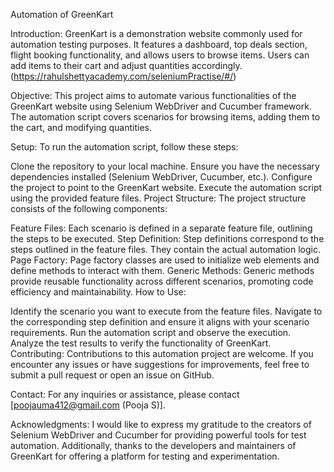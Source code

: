 Automation of GreenKart

Introduction: GreenKart is a demonstration website commonly used for automation testing purposes. It features a dashboard, top deals section, flight booking functionality, and allows users to browse items. Users can add items to their cart and adjust quantities accordingly. (https://rahulshettyacademy.com/seleniumPractise/#/)

Objective: This project aims to automate various functionalities of the GreenKart website using Selenium WebDriver and Cucumber framework. The automation script covers scenarios for browsing items, adding them to the cart, and modifying quantities.

Setup: To run the automation script, follow these steps:

Clone the repository to your local machine.
Ensure you have the necessary dependencies installed (Selenium WebDriver, Cucumber, etc.).
Configure the project to point to the GreenKart website.
Execute the automation script using the provided feature files.
Project Structure: The project structure consists of the following components:

Feature Files: Each scenario is defined in a separate feature file, outlining the steps to be executed.
Step Definition: Step definitions correspond to the steps outlined in the feature files. They contain the actual automation logic.
Page Factory: Page factory classes are used to initialize web elements and define methods to interact with them.
Generic Methods: Generic methods provide reusable functionality across different scenarios, promoting code efficiency and maintainability.
How to Use:

Identify the scenario you want to execute from the feature files.
Navigate to the corresponding step definition and ensure it aligns with your scenario requirements.
Run the automation script and observe the execution.
Analyze the test results to verify the functionality of GreenKart.
Contributing: Contributions to this automation project are welcome. If you encounter any issues or have suggestions for improvements, feel free to submit a pull request or open an issue on GitHub.

Contact: For any inquiries or assistance, please contact [poojauma412@gmail.com (Pooja S)].

Acknowledgments: I would like to express my gratitude to the creators of Selenium WebDriver and Cucumber for providing powerful tools for test automation. Additionally, thanks to the developers and maintainers of GreenKart for offering a platform for testing and experimentation.

